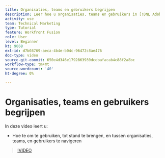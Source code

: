 ```yaml
---
title: Organisaties, teams en gebruikers begrijpen
description: Leer hoe u organisaties, teams en gebruikers in [!DNL Adobe Workfront Fusion].
activity: use
team: Technical Marketing
type: Tutorial
feature: Workfront Fusion
role: User
level: Beginner
kt: 9068
exl-id: d7b08769-aeca-4b4e-b04c-96472c8ae476
doc-type: video
source-git-commit: 650e4d346e1792863930dcebafacab4c88f2a8bc
workflow-type: tm+mt
source-wordcount: '40'
ht-degree: 0%

---
```


# Organisaties, teams en gebruikers begrijpen

In deze video leert u:

* Hoe te om te gebruiken, tot stand te brengen, en tussen organisaties, teams, en gebruikers te navigeren

>[!VIDEO](https://video.tv.adobe.com/v/335309/?quality=12&learn=on)
